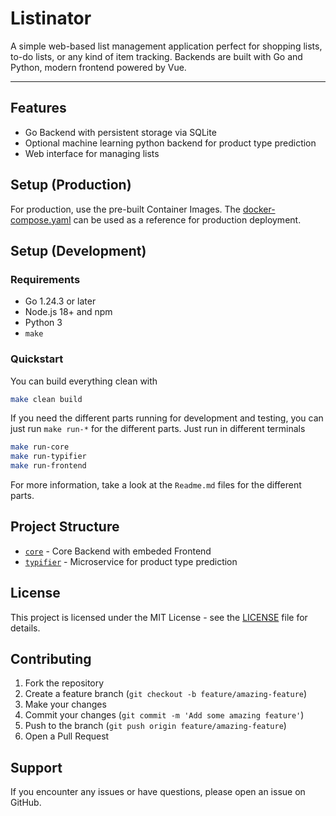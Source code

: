 # Listinator

A simple web-based list management application perfect for shopping lists,
to-do lists, or any kind of item tracking. Backends are built with Go and
Python, modern frontend powered by Vue.

---

## Features

- Go Backend with persistent storage via SQLite
- Optional machine learning python backend for product type prediction
- Web interface for managing lists

## Setup (Production)

For production, use the pre-built Container Images. The
[docker-compose.yaml](./infra/docker-compose.yaml) can be used as a reference for
production deployment.

## Setup (Development)

### Requirements

- Go 1.24.3 or later
- Node.js 18+ and npm
- Python 3
- `make`

### Quickstart

You can build everything clean with

```bash
make clean build
```

If you need the different parts running for development and testing, you can
just run `make run-*` for the different parts. Just run in different terminals

```bash
make run-core
make run-typifier
make run-frontend
```

For more information, take a look at the `Readme.md` files for the different parts.

## Project Structure

- [`core`](./core/) - Core Backend with embeded Frontend
- [`typifier`](./typifier/) - Microservice for product type prediction

## License

This project is licensed under the MIT License - see the [LICENSE](LICENSE)
file for details.

## Contributing

1. Fork the repository
2. Create a feature branch (`git checkout -b feature/amazing-feature`)
3. Make your changes
4. Commit your changes (`git commit -m 'Add some amazing feature'`)
5. Push to the branch (`git push origin feature/amazing-feature`)
6. Open a Pull Request

## Support

If you encounter any issues or have questions, please open an issue on GitHub.
